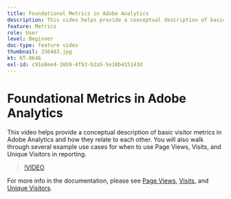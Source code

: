 ```yaml
---
title: Foundational Metrics in Adobe Analytics
description: This video helps provide a conceptual description of basic visitor metrics in Adobe Analytics and how they relate to each other. You will also walk through several example use cases for when to use Page Views, Visits, and Unique Visitors in reporting.
feature: Metrics
role: User
level: Beginner
doc-type: feature video
thumbnail: 336483.jpg
kt: KT-8646
exl-id: c91e8ee4-16b9-4f93-b2a5-5e10b415143d
---
```

# Foundational Metrics in Adobe Analytics

This video helps provide a conceptual description of basic visitor metrics in Adobe Analytics and how they relate to each other. You will also walk through several example use cases for when to use Page Views, Visits, and Unique Visitors in reporting.

>[!VIDEO](https://video.tv.adobe.com/v/336483/?quality=12&learn=on)

For more info in the documentation, please see [Page Views](https://experienceleague.adobe.com/docs/analytics/components/metrics/page-views.html), [Visits](https://experienceleague.adobe.com/docs/analytics/components/metrics/visits.html), and [Unique Visitors](https://experienceleague.adobe.com/docs/analytics/components/metrics/unique-visitors.html).
